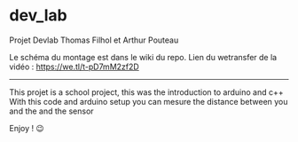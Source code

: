 # dev_lab
Projet Devlab Thomas Filhol et Arthur Pouteau

Le schéma du montage est dans le wiki du repo.
Lien du wetransfer de la vidéo : https://we.tl/t-pD7mM2zf2D

------

This projet is a school project, this was the introduction to arduino and c++
With this code and arduino setup you can mesure the distance between you and the and the sensor

Enjoy ! 😉

